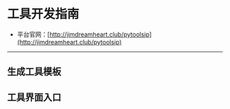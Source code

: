# 工具开发指南
  * 平台官网：[http://jimdreamheart.club/pytoolsip](http://jimdreamheart.club/pytoolsip)

----

## 生成工具模板

## 工具界面入口